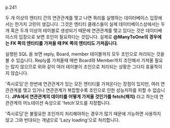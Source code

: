 p.241

두 개 이상의 엔티티 간의 연관관계를 맺고 나면 쿼리를 실행하는 데이터베이스 입장에서는 한가지 고민이 생깁니다. 
그것은 엔티티 클래스들이 실제 데이터베이스상에서는 두개 혹은 두개 이상의 테이블로 생성되기 때문에 연관관계를 맺고 있다는 것은 데이터베이스의 입장으로 보면 조인이 필요하다는 것입니다.
실제로 **@ManyToOne의 경우에는 FK 쪽의 엔티티를 가져올 때 PK 쪽의 엔티티도 가져옵니다.**

실행된 SQL 을 보면 reply, Board, member 테이블까지 모두 조인으로 처리되는 것을 볼 수 있습니다. Reply를 가져올때 매번 Board와 Member까지 조인해서 가져올 필요는 많지 않으므로 위와 같이 여러 
테이블이 조인으로 처리되는 상황은 그다지 효율적이지 않습니다. 

'즉시로딩'은 한번에 연관관계가 있는 모든 엔티티를 가져온다는 장점이 있지만, 여러 연관관계를 맺고 있거나 연관관계가 복잡할수록 조인으로 인한 성능저하를 피할 수 없습니다. 
**JPA에서 연관관계의 데이터를 어떻게 가져올 것인가를 fetch(패치)** 라고 하는데 연관관계의 어노테이션 속성으로 'fetch'모드를 지정합니다. 

'즉시로딩'은 불필요한 조인까지 처리해야하는 경우가 많기 때문에 가능하면 사용하지 않고 그와 반대되는 개념으로 'Lazy loading'으로 처리합니다.
